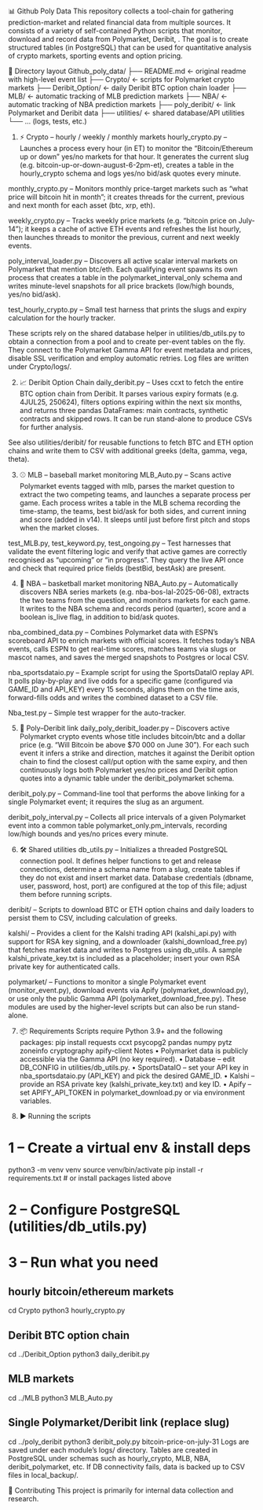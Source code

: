 📊 Github Poly Data
This repository collects a tool-chain for gathering prediction-market and related financial data from multiple sources.
It consists of a variety of self-contained Python scripts that monitor, download and record data from Polymarket, Deribit, .
The goal is to create structured tables (in PostgreSQL) that can be used for quantitative analysis of crypto markets, sporting events and option pricing.

📁 Directory layout
Github_poly_data/
├── README.md                   ← original readme with high-level event list
├── Crypto/                     ← scripts for Polymarket crypto markets
├── Deribit_Option/             ← daily Deribit BTC option chain loader
├── MLB/                        ← automatic tracking of MLB prediction markets
├── NBA/                        ← automatic tracking of NBA prediction markets
├── poly_deribit/               ← link Polymarket and Deribit data
├── utilities/                  ← shared database/API utilities
└── ... (logs, tests, etc.)

1. ⚡ Crypto – hourly / weekly / monthly markets
hourly_crypto.py – Launches a process every hour (in ET) to monitor the “Bitcoin/Ethereum up or down” yes/no markets for that hour. It generates the current slug (e.g. bitcoin-up-or-down-august-6-2pm-et), creates a table in the hourly_crypto schema and logs yes/no bid/ask quotes every minute.

monthly_crypto.py – Monitors monthly price-target markets such as “what price will bitcoin hit in month”; it creates threads for the current, previous and next month for each asset (btc, xrp, eth).

weekly_crypto.py – Tracks weekly price markets (e.g. “bitcoin price on July-14”); it keeps a cache of active ETH events and refreshes the list hourly, then launches threads to monitor the previous, current and next weekly events.

poly_interval_loader.py – Discovers all active scalar interval markets on Polymarket that mention btc/eth. Each qualifying event spawns its own process that creates a table in the polymarket_interval_only schema and writes minute-level snapshots for all price brackets (low/high bounds, yes/no bid/ask).

test_hourly_crypto.py – Small test harness that prints the slugs and expiry calculation for the hourly tracker.

These scripts rely on the shared database helper in utilities/db_utils.py to obtain a connection from a pool and to create per-event tables on the fly. They connect to the Polymarket Gamma API for event metadata and prices, disable SSL verification and employ automatic retries. Log files are written under Crypto/logs/.

2. 📈 Deribit Option Chain
daily_deribit.py – Uses ccxt to fetch the entire BTC option chain from Deribit. It parses various expiry formats (e.g. 4JUL25, 250624), filters options expiring within the next six months, and returns three pandas DataFrames: main contracts, synthetic contracts and skipped rows. It can be run stand-alone to produce CSVs for further analysis.

See also utilities/deribit/ for reusable functions to fetch BTC and ETH option chains and write them to CSV with additional greeks (delta, gamma, vega, theta).

3. ⚾ MLB – baseball market monitoring
MLB_Auto.py – Scans active Polymarket events tagged with mlb, parses the market question to extract the two competing teams, and launches a separate process per game. Each process writes a table in the MLB schema recording the time-stamp, the teams, best bid/ask for both sides, and current inning and score (added in v14). It sleeps until just before first pitch and stops when the market closes.

test_MLB.py, test_keyword.py, test_ongoing.py – Test harnesses that validate the event filtering logic and verify that active games are correctly recognised as “upcoming” or “in progress”. They query the live API once and check that required price fields (bestBid, bestAsk) are present.

4. 🏀 NBA – basketball market monitoring
NBA_Auto.py – Automatically discovers NBA series markets (e.g. nba-bos-lal-2025-06-08), extracts the two teams from the question, and monitors markets for each game. It writes to the NBA schema and records period (quarter), score and a boolean is_live flag, in addition to bid/ask quotes.

nba_combined_data.py – Combines Polymarket data with ESPN’s scoreboard API to enrich markets with official scores. It fetches today’s NBA events, calls ESPN to get real-time scores, matches teams via slugs or mascot names, and saves the merged snapshots to Postgres or local CSV.

nba_sportsdataio.py – Example script for using the SportsDataIO replay API. It polls play-by-play and live odds for a specific game (configured via GAME_ID and API_KEY) every 15 seconds, aligns them on the time axis, forward-fills odds and writes the combined dataset to a CSV file.

Nba_test.py – Simple test wrapper for the auto-tracker.

5. 🔗 Poly–Deribit link
daily_poly_deribit_loader.py – Discovers active Polymarket crypto events whose title includes bitcoin/btc and a dollar price (e.g. “Will Bitcoin be above $70 000 on June 30”). For each such event it infers a strike and direction, matches it against the Deribit option chain to find the closest call/put option with the same expiry, and then continuously logs both Polymarket yes/no prices and Deribit option quotes into a dynamic table under the deribit_polymarket schema.

deribit_poly.py – Command-line tool that performs the above linking for a single Polymarket event; it requires the slug as an argument.

deribit_poly_interval.py – Collects all price intervals of a given Polymarket event into a common table polymarket_only.pm_intervals, recording low/high bounds and yes/no prices every minute.

6. 🛠️ Shared utilities
db_utils.py – Initializes a threaded PostgreSQL connection pool. It defines helper functions to get and release connections, determine a schema name from a slug, create tables if they do not exist and insert market data. Database credentials (dbname, user, password, host, port) are configured at the top of this file; adjust them before running scripts.

deribit/ – Scripts to download BTC or ETH option chains and daily loaders to persist them to CSV, including calculation of greeks.

kalshi/ – Provides a client for the Kalshi trading API (kalshi_api.py) with support for RSA key signing, and a downloader (kalshi_download_free.py) that fetches market data and writes to Postgres using db_utils. A sample kalshi_private_key.txt is included as a placeholder; insert your own RSA private key for authenticated calls.

polymarket/ – Functions to monitor a single Polymarket event (monitor_event.py), download events via Apify (polymarket_download.py), or use only the public Gamma API (polymarket_download_free.py). These modules are used by the higher-level scripts but can also be run stand-alone.

7. 📦 Requirements
Scripts require Python 3.9+ and the following packages:
pip install requests ccxt psycopg2 pandas numpy pytz zoneinfo cryptography apify-client
Notes
• Polymarket data is publicly accessible via the Gamma API (no key required).
• Database – edit DB_CONFIG in utilities/db_utils.py.
• SportsDataIO – set your API key in nba_sportsdataio.py (API_KEY) and pick the desired GAME_ID.
• Kalshi – provide an RSA private key (kalshi_private_key.txt) and key ID.
• Apify – set APIFY_API_TOKEN in polymarket_download.py or via environment variables.

8. ▶️ Running the scripts

# 1 – Create a virtual env & install deps
python3 -m venv venv
source venv/bin/activate
pip install -r requirements.txt   # or install packages listed above

# 2 – Configure PostgreSQL (utilities/db_utils.py)

# 3 – Run what you need
## hourly bitcoin/ethereum markets
cd Crypto
python3 hourly_crypto.py

## Deribit BTC option chain
cd ../Deribit_Option
python3 daily_deribit.py

## MLB markets
cd ../MLB
python3 MLB_Auto.py

## Single Polymarket/Deribit link (replace slug)
cd ../poly_deribit
python3 deribit_poly.py bitcoin-price-on-july-31
Logs are saved under each module’s logs/ directory. Tables are created in PostgreSQL under schemas such as hourly_crypto, MLB, NBA, deribit_polymarket, etc. If DB connectivity fails, data is backed up to CSV files in local_backup/.


🤝 Contributing
This project is primarily for internal data collection and research.
